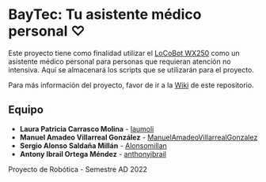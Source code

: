 # BayTec: Tu asistente médico personal ♡
Este proyecto tiene como finalidad utilizar el [LoCoBot WX250](https://www.trossenrobotics.com/locobot-wx250.aspx) como un asistente médico personal para personas que requieran atención no intensiva.
Aquí se almacenará los scripts que se utilizarán para el proyecto.

Para más información del proyecto, favor de ir a la [Wiki](https://github.com/anthonyibrail/BayTec/wiki/BayTec:-Tu-asistente-m%C3%A9dico-personal-%E2%99%A1) de este repositorio.


## Equipo

* **Laura Patricia Carrasco Molina** - [laumoli](https://github.com/laumoli)
* **Manuel Amadeo Villarreal González** - [ManuelAmadeoVillarrealGonzalez](https://github.com/ManuelAmadeoVillarrealGonzalez)
* **Sergio Alonso Saldaña Millán** - [Alonsomillan](https://github.com/Alonsomillan)
* **Antony Ibrail Ortega Méndez** - [anthonyibrail](https://github.com/anthonyibrail)

Proyecto de Robótica - Semestre AD 2022
